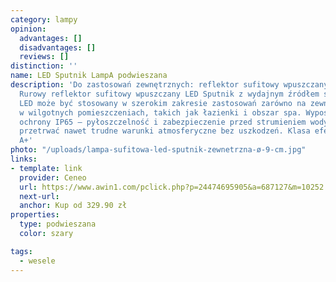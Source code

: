 ```yaml
---
category: lampy
opinion:
  advantages: []
  disadvantages: []
  reviews: []
distinction: ''
name: LED Sputnik LampA podwieszana
description: 'Do zastosowań zewnętrznych: reflektor sufitowy wpuszczany LED Sputnik
  Rurowy reflektor sufitowy wpuszczany LED Sputnik z wydajnym źródłem światła COB
  LED może być stosowany w szerokim zakresie zastosowań zarówno na zewnątrz, jak i
  w wilgotnych pomieszczeniach, takich jak łazienki i obszar spa. Wyposażony w stopień
  ochrony IP65 – pyłoszczelność i zabezpieczenie przed strumieniem wody – pozwala
  przetrwać nawet trudne warunki atmosferyczne bez uszkodzeń. Klasa efektywności energetycznej:
  A+'
photo: "/uploads/lampa-sufitowa-led-sputnik-zewnetrzna-ø-9-cm.jpg"
links:
- template: link
  provider: Ceneo
  url: https://www.awin1.com/pclick.php?p=24474695905&a=687127&m=10252
  next-url:
  anchor: Kup od 329.90 zł
properties:
  type: podwieszana
  color: szary

tags:
  - wesele
---
```

